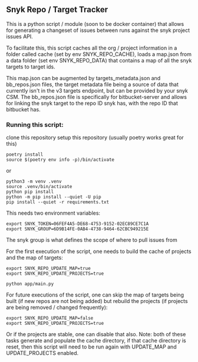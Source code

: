 ## Snyk Repo / Target Tracker

This is a python script / module (soon to be docker container) that allows for generating a changeset of issues between runs against the snyk project issues API.

To facilitate this, this script caches all the org / project information in a folder called cache (set by env SNYK_REPO_CACHE), loads a map.json from a data folder (set env SNYK_REPO_DATA) that contains a map of all the snyk targets to target ids.

This map.json can be augmented by targets_metadata.json and bb_repos.json files, the target metadata file being a source of data that currently isn't in the v3 targets endpoint, but can be provided by your snyk CSM. The bb_repos.json file is specifically for bitbucket-server and allows for linking the snyk target to the repo ID snyk has, with the repo ID that bitbucket has.

### Running this script:

clone this repository
setup this repository (usually poetry works great for this)

```
poetry install
source $(poetry env info -p)/bin/activate
```

or

```
python3 -m venv .venv
source .venv/bin/activate
python pip install
python -m pip install --quiet -U pip
pip install --quiet -r requirements.txt
```

This needs two environment variables:
```
export SNYK_TOKEN=06FEF4A5-DE68-4753-9152-02EC89CE7C1A
export SNYK_GROUP=6D9B14FE-0AB4-4738-9464-62CBC949215E
```

The snyk group is what defines the scope of where to pull issues from

For the first execution of the script, one needs to build the cache of projects and the map of targets:
```
export SNYK_REPO_UPDATE_MAP=true
export SNYK_REPO_UPDATE_PROJECTS=true

python app/main.py
```

For future executions of the script, one can skip the map of targets being built (if new repos are not being added) but rebuild the projects (if projects are being removed / changed frequently):
```
export SNYK_REPO_UPDATE_MAP=false
export SNYK_REPO_UPDATE_PROJECTS=true
```

Or if the projects are stable, one can disable that also. Note: both of these tasks generate and populate the cache directory, if that cache directory is reset, then this script will need to be run again with UPDATE_MAP and UPDATE_PROJECTS enabled.



